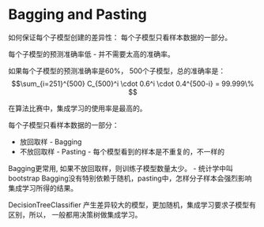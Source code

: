 # Bagging and Pasting

如何保证每个子模型创建的差异性：
每个子模型只看样本数据的一部分。

每个子模型的预测准确率低 - 并不需要太高的准确率。 

如果每个子模型的预测准确率是60%， 500个子模型，总的准确率是：
$$\sum_{i=251}^{500} C_{500}^i \cdot 0.6^i \cdot 0.4^{500-i} = 99.999\% $$

在算法比赛中，集成学习的使用率是最高的。

每个子模型只看样本数据的一部分：
- 放回取样 - Bagging 
- 不放回取样 - Pasting - 每个模型看到的样本是不重复的，不一样的

Bagging更常用, 如果不放回取样，则训练子模型数量太少。 - 统计学中叫 bootstrap
Bagging没有特别依赖于随机，pasting中，怎样分子样本会强烈影响集成学习所得的结果。

DecisionTreeClassifier 产生差异较大的模型，更加随机，集成学习要求子模型有区别，所以， 一般都用决策树做集成学习。


